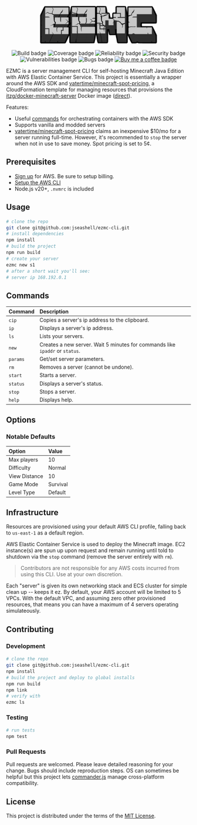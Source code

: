 <p align="center">
  <img src="./docs/logo-sm.png" width="320" height="103" alt="EZMC Logo" />
</p>

<p align="center">
    <img src="https://github.com/jseashell/ezmc-cli/actions/workflows/build.yml/badge.svg" alt="Build badge"/>
    <img src="https://sonarcloud.io/api/project_badges/measure?project=jseashell_ezmc-cli&metric=coverage" alt="Coverage badge" />
    <img src="https://sonarcloud.io/api/project_badges/measure?project=jseashell_ezmc-cli&metric=reliability_rating" alt="Reliability badge" />
    <img src="https://sonarcloud.io/api/project_badges/measure?project=jseashell_ezmc-cli&metric=security_rating" alt="Security badge" />
    <img src="https://sonarcloud.io/api/project_badges/measure?project=jseashell_ezmc-cli&metric=vulnerabilities" alt="Vulnerabilities badge" />
    <img src="https://sonarcloud.io/api/project_badges/measure?project=jseashell_ezmc-cli&metric=bugs" alt="Bugs badge" />
    <a href="https://www.buymeacoffee.com/jseashell" aria-label="Buy me a coffee">
      <img src="https://img.shields.io/badge/Donate-Buy%20me%20a%20coffee-orange.svg" alt="Buy me a coffee badge" />
    </a>
</p>

EZMC is a server management CLI for self-hosting Minecraft Java Edition with AWS Elastic Container Service. This project is essentially a wrapper around the AWS SDK and [vatertime/minecraft-spot-pricing](https://github.com/vatertime/minecraft-spot-pricing), a CloudFormation template for managing resources that provisions the [itzg/docker-minecraft-server](https://github.com/itzg/docker-minecraft-server) Docker image ([direct]()).

Features:

- Useful [commands](#commands) for orchestrating containers with the AWS SDK
- Supports vanilla and modded servers
- [vatertime/minecraft-spot-pricing](https://github.com/vatertime/minecraft-spot-pricing) claims an inexpensive $10/mo for a server running full-time. However, it's recommended to `stop` the server when not in use to save money. Spot pricing is set to 5¢.

## Prerequisites

- [Sign up](https://aws.amazon.com/free) for AWS. Be sure to setup billing.
- [Setup the AWS CLI](https://docs.aws.amazon.com/cli/latest/userguide/cli-chap-getting-started.html)
- Node.js v20+, `.nvmrc` is included

## Usage

```sh
# clone the repo
git clone git@github.com:jseashell/ezmc-cli.git
# install dependencies
npm install
# build the project
npm run build
# create your server
ezmc new s1
# after a short wait you'll see:
# server ip 168.192.0.1
```

## Commands

| Command  | Description                                                                  |
| :------- | :--------------------------------------------------------------------------- |
| `cip`    | Copies a server's ip address to the clipboard.                               |
| `ip`     | Displays a server's ip address.                                              |
| `ls`     | Lists your servers.                                                          |
| `new`    | Creates a new server. Wait 5 minutes for commands like `ipaddr` or `status`. |
| `params` | Get/set server parameters.                                                   |
| `rm`     | Removes a server (cannot be undone).                                         |
| `start`  | Starts a server.                                                             |
| `status` | Displays a server's status.                                                  |
| `stop`   | Stops a server.                                                              |
| `help`   | Displays help.                                                               |

## Options

### Notable Defaults

| Option        | Value    |
| :------------ | :------- |
| Max players   | 10       |
| Difficulty    | Normal   |
| View Distance | 10       |
| Game Mode     | Survival |
| Level Type    | Default  |

## Infrastructure

Resources are provisioned using your default AWS CLI profile, falling back to `us-east-1` as a default region.

AWS Elastic Container Service is used to deploy the Minecraft image. EC2 instance(s) are spun up upon request and remain running until told to shutdown via the `stop` command (remove the server entirely with `rm`).

> Contributors are not responsible for any AWS costs incurred from using this CLI. Use at your own discretion.

Each "server" is given its own networking stack and ECS cluster for simple clean up -- keeps it ez. By default, your AWS account will be limited to 5 VPCs. With the default VPC, and assuming zero other provisioned resources, that means you can have a maximum of 4 servers operating simulateously.

## Contributing

### Development

```sh
# clone the repo
git clone git@github.com:jseashell/ezmc-cli.git
npm install
# build the project and deploy to global installs
npm run build
npm link
# verify with
ezmc ls
```

### Testing

```sh
# run tests
npm test
```

### Pull Requests

Pull requests are welcomed. Please leave detailed reasoning for your change. Bugs should include reproduction steps. OS can sometimes be helpful but this project lets [commander.js](https://github.com/tj/commander.js) manage cross-platform compatibility.

## License

This project is distributed under the terms of the [MIT License](./LICENSE).
